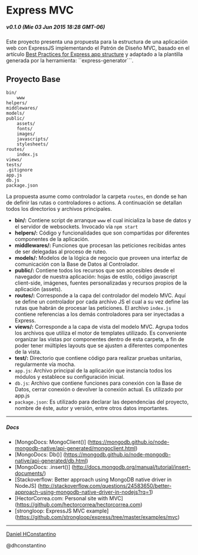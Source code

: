 Express MVC
=========

##### v0.1.0 (Mie 03 Jun 2015 18:28 GMT-06)

Este proyecto presenta una propuesta para la estructura de una aplicación web con ExpressJS implementando el Patrón de
Diseño MVC, basado en el artículo [Best Practices for Express app structure](http://www.terlici.com/2014/08/25/best-practices-express-structure.html)
y adaptado a la plantilla generada por la herramienta: ``express-generator```.

Proyecto Base
---------

    bin/
        www 
    helpers/
    middlewares/
    models/
    public/
        assets/
        fonts/
        images/
        javascripts/
        stylesheets/        
    routes/
        index.js
    views/
    tests/
    .gitignore
    app.js
    db.js
    package.json   

La propuesta asume como controlador la carpeta ```routes```, en donde se han de definir las rutas o controladores o 
actions. A continuación se detallan todos los directorios y archivos principales.
 
- **bin/:** Contiene script de arranque ```www``` el cual inicializa la base de datos y el servidor de
    websockets. Invocado vía ```npm start```
- **helpers/:** Código y funcionalidades que son compartidas por diferentes componentes de la aplicación.
- **middlewares/:** Funciones que procesan las peticiones recibidas antes de ser delegadas al proceso de ruteo.
- **models/:** Modelos de la lógica de negocio que proveen una interfaz de comunicación con la Base de Datos al 
    Controlador.
- **public/:** Contiene todos los recursos que son accesibles desde el navegador de nuestra aplicación: hojas de estilo,
    código javascript client-side, imágenes, fuentes personalizadas y recursos propios de la aplicación (assets).
- **routes/:** Corresponde a la capa del controlador del modelo MVC. Aquí se define un controlador por cada archivo JS
    el cual a su vez define las rutas que habrán de procesar las peticiones. El archivo ```index.js``` contiene
    referencias a los demás controladores para ser inyectadas a Express.
- **views/:** Corresponde a la capa de vista del modelo MVC. Agrupa todos los archivos que utiliza el motor de templates
    utilizado. Es conveniente organizar las vistas por componentes dentro de esta carpeta, a fin de poder tener 
    múltiples layouts que se ajusten a diferentes componentes de la vista.
- **test/:** Directorio que contiene código para realizar pruebas unitarias, regularmente vía mocha.
- ```app.js```: Archivo principal de la aplicación que instancía todos los módulos y establece su configuración inicial.
- ```db.js```: Archivo que contiene funciones para conexión con la Base de Datos, cerrar conexión o devolver la conexión
    actual. Es utilizado por app.js
- ```package.json```: Es utilizado para declarar las dependencias del proyecto, nombre de éste, autor y versión, entre
    otros datos importantes.

-------------------------------------------------------------

##### Docs

- [MongoDocs: MongoClient()] (https://mongodb.github.io/node-mongodb-native/api-generated/mongoclient.html)
- [MongoDocs: Db()] (https://mongodb.github.io/node-mongodb-native/api-generated/db.html)
- [MongoDocs: .insert()] (http://docs.mongodb.org/manual/tutorial/insert-documents/)
- [Stackoverflow: Better approach using MongoDB native driver in NodeJS] (http://stackoverflow.com/questions/24583650/better-approach-using-mongodb-native-driver-in-nodejs?rq=1)
- [HectorCorrea.com: Personal site with MVC] (https://github.com/hectorcorrea/hectorcorrea.com)
- [strongloop: ExpressJS MVC example] (https://github.com/strongloop/express/tree/master/examples/mvc)

-------------------------------------------------------------

[Daniel HConstantino](mailto:danielhconstantino@gmail.com)

@dhconstantino
